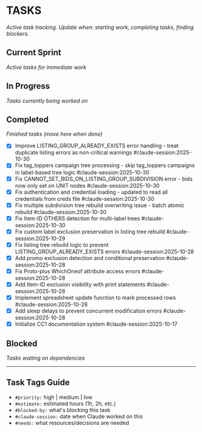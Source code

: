 # TASKS
_Active task tracking. Update when: starting work, completing tasks, finding blockers._

## Current Sprint
_Active tasks for immediate work_

## In Progress
_Tasks currently being worked on_

## Completed
_Finished tasks (move here when done)_

- [x] Improve LISTING_GROUP_ALREADY_EXISTS error handling - treat duplicate listing errors as non-critical warnings #claude-session:2025-10-30
- [x] Fix tag_toppers campaign tree processing - skip tag_toppers campaigns in label-based tree logic #claude-session:2025-10-30
- [x] Fix CANNOT_SET_BIDS_ON_LISTING_GROUP_SUBDIVISION error - bids now only set on UNIT nodes #claude-session:2025-10-30
- [x] Fix authentication and credential loading - updated to read all credentials from creds file #claude-session:2025-10-30
- [x] Fix multiple subdivision tree rebuild overwriting issue - batch atomic rebuild #claude-session:2025-10-30
- [x] Fix Item-ID OTHERS detection for multi-label trees #claude-session:2025-10-30
- [x] Fix custom label exclusion preservation in listing tree rebuild #claude-session:2025-10-29
- [x] Fix listing tree rebuild logic to prevent LISTING_GROUP_ALREADY_EXISTS errors #claude-session:2025-10-28
- [x] Add promo exclusion detection and conditional preservation #claude-session:2025-10-28
- [x] Fix Proto-plus WhichOneof attribute access errors #claude-session:2025-10-28
- [x] Add Item-ID exclusion visibility with print statements #claude-session:2025-10-28
- [x] Implement spreadsheet update function to mark processed rows #claude-session:2025-10-28
- [x] Add sleep delays to prevent concurrent modification errors #claude-session:2025-10-28
- [x] Initialize CC1 documentation system #claude-session:2025-10-17

## Blocked
_Tasks waiting on dependencies_

---

## Task Tags Guide
- `#priority:` high | medium | low
- `#estimate:` estimated hours (1h, 2h, etc.)
- `#blocked-by:` what's blocking this task
- `#claude-session:` date when Claude worked on this
- `#needs:` what resources/decisions are needed
